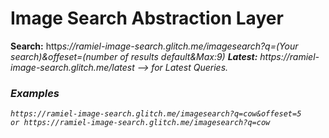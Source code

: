 # Image Search Abstraction Layer

**Search:** http<i><i>s://ramiel-image-search.glitch.me/imagesearch?q=(Your search)&offeset=(number of results default&Max:9) 
**Latest:** http<i><i>s://ramiel-image-search.glitch.me/latest --> for Latest Queries.
### Examples
```
https://ramiel-image-search.glitch.me/imagesearch?q=cow&offeset=5
or https://ramiel-image-search.glitch.me/imagesearch?q=cow
```
